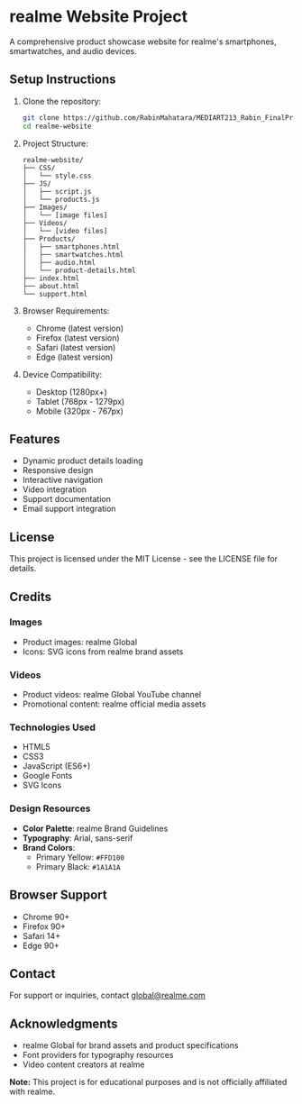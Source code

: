 # realme Website Project

A comprehensive product showcase website for realme's smartphones, smartwatches, and audio devices.

## Setup Instructions

1. Clone the repository:
   ```bash
   git clone https://github.com/RabinMahatara/MEDIART213_Rabin_FinalProject.git
   cd realme-website
   ```

2. Project Structure:
   ```plaintext
   realme-website/
   ├── CSS/
   │   └── style.css
   ├── JS/
   │   ├── script.js
   │   └── products.js
   ├── Images/
   │   └── [image files]
   ├── Videos/
   │   └── [video files]
   ├── Products/
   │   ├── smartphones.html
   │   ├── smartwatches.html
   │   ├── audio.html
   │   └── product-details.html
   ├── index.html
   ├── about.html
   └── support.html
   ```

3. Browser Requirements:
   - Chrome (latest version)
   - Firefox (latest version)
   - Safari (latest version)
   - Edge (latest version)

4. Device Compatibility:
   - Desktop (1280px+)
   - Tablet (768px - 1279px)
   - Mobile (320px - 767px)

## Features

- Dynamic product details loading
- Responsive design
- Interactive navigation
- Video integration
- Support documentation
- Email support integration

## License

This project is licensed under the MIT License - see the LICENSE file for details.

## Credits

### Images
- Product images: realme Global
- Icons: SVG icons from realme brand assets

### Videos
- Product videos: realme Global YouTube channel
- Promotional content: realme official media assets

### Technologies Used
- HTML5
- CSS3
- JavaScript (ES6+)
- Google Fonts
- SVG Icons

### Design Resources
- **Color Palette**: realme Brand Guidelines
- **Typography**: Arial, sans-serif
- **Brand Colors**:
  - Primary Yellow: `#FFD100`
  - Primary Black: `#1A1A1A`

## Browser Support

- Chrome 90+
- Firefox 90+
- Safari 14+
- Edge 90+

## Contact

For support or inquiries, contact [global@realme.com](mailto:global@realme.com)

## Acknowledgments

- realme Global for brand assets and product specifications
- Font providers for typography resources
- Video content creators at realme

**Note:** This project is for educational purposes and is not officially affiliated with realme.
